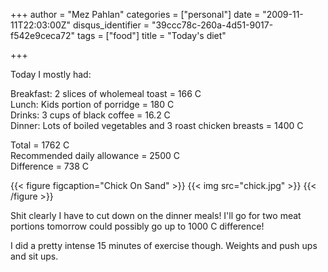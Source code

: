 +++
author = "Mez Pahlan"
categories = ["personal"]
date = "2009-11-11T22:03:00Z"
disqus_identifier = "39ccc78c-260a-4d51-9017-f542e9ceca72"
tags = ["food"]
title = "Today's diet"

+++

Today I mostly had:

Breakfast: 2 slices of wholemeal toast = 166 C  
Lunch: Kids portion of porridge = 180 C  
Drinks: 3 cups of black coffee = 16.2 C  
Dinner: Lots of boiled vegetables and 3 roast chicken breasts = 1400 C  

Total = 1762 C  
Recommended daily allowance = 2500 C  
Difference = 738 C  

{{< figure figcaption="Chick On Sand" >}}
    {{< img src="chick.jpg" >}}
{{< /figure >}}

<!--more-->

Shit clearly I have to cut down on the dinner meals! I'll go for two meat portions tomorrow could possibly go up to 1000
C difference!

I did a pretty intense 15 minutes of exercise though. Weights and push ups and sit ups.

